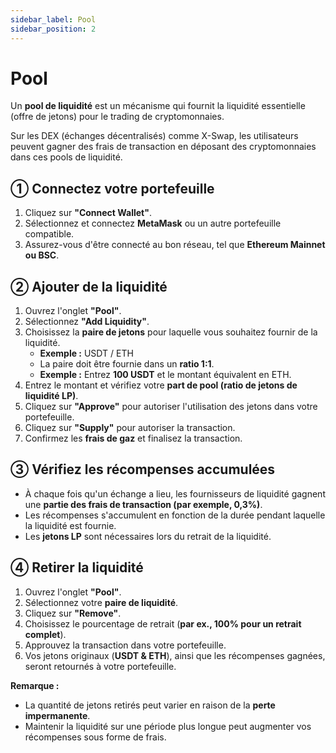 ```yaml
---
sidebar_label: Pool
sidebar_position: 2
---
```


# Pool  

Un **pool de liquidité** est un mécanisme qui fournit la liquidité essentielle (offre de jetons) pour le trading de cryptomonnaies.

Sur les DEX (échanges décentralisés) comme X-Swap, les utilisateurs peuvent gagner des frais de transaction en déposant des cryptomonnaies dans ces pools de liquidité.

## **① Connectez votre portefeuille**  

1. Cliquez sur **"Connect Wallet"**.  
2. Sélectionnez et connectez **MetaMask** ou un autre portefeuille compatible.  
3. Assurez-vous d'être connecté au bon réseau, tel que **Ethereum Mainnet ou BSC**.  

## **② Ajouter de la liquidité**  

1. Ouvrez l'onglet **"Pool"**.  
2. Sélectionnez **"Add Liquidity"**.  
3. Choisissez la **paire de jetons** pour laquelle vous souhaitez fournir de la liquidité.  
   - **Exemple :** USDT / ETH  
   - La paire doit être fournie dans un **ratio 1:1**.  
   - **Exemple :** Entrez **100 USDT** et le montant équivalent en ETH.  
4. Entrez le montant et vérifiez votre **part de pool (ratio de jetons de liquidité LP)**.  
5. Cliquez sur **"Approve"** pour autoriser l'utilisation des jetons dans votre portefeuille.  
6. Cliquez sur **"Supply"** pour autoriser la transaction.  
7. Confirmez les **frais de gaz** et finalisez la transaction.  

## **③ Vérifiez les récompenses accumulées**  

- À chaque fois qu'un échange a lieu, les fournisseurs de liquidité gagnent une **partie des frais de transaction (par exemple, 0,3%)**.  
- Les récompenses s'accumulent en fonction de la durée pendant laquelle la liquidité est fournie.  
- Les **jetons LP** sont nécessaires lors du retrait de la liquidité.  

## **④ Retirer la liquidité**  

1. Ouvrez l'onglet **"Pool"**.  
2. Sélectionnez votre **paire de liquidité**.  
3. Cliquez sur **"Remove"**.  
4. Choisissez le pourcentage de retrait (**par ex., 100% pour un retrait complet**).  
5. Approuvez la transaction dans votre portefeuille.  
6. Vos jetons originaux (**USDT & ETH**), ainsi que les récompenses gagnées, seront retournés à votre portefeuille.  

**Remarque :**  
- La quantité de jetons retirés peut varier en raison de la **perte impermanente**.  
- Maintenir la liquidité sur une période plus longue peut augmenter vos récompenses sous forme de frais.